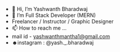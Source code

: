 - 👋 Hi, I’m Yashwanth Bharadwaj
- 👀 I’m  Full Stack Developer (MERN)
- Freelancer / Instructor / Graphic Designer
- 📫 How to reach me ...
- mail id - yashwanthmantha1@gmail.com 
- ☻instagram : @yash._.bharadwaj 
 
